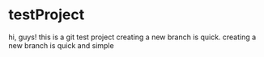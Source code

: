# testProject
hi, guys! this is a git test project
creating a new branch is quick.
creating a new branch is quick and simple
